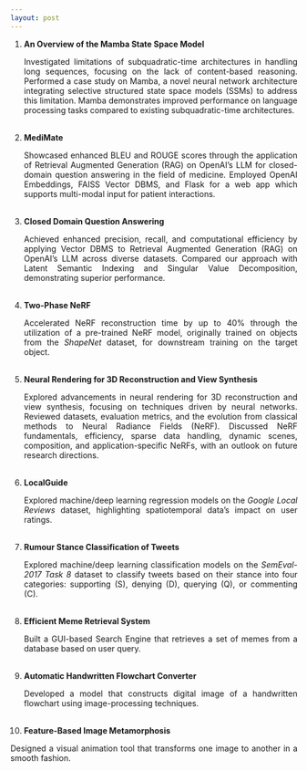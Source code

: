 ```yaml
---
layout: post
---
```

1. **An Overview of the Mamba State Space Model**
   &nbsp;&nbsp; <a href="https://github.com/sayhitosandy/Mamba_SSM" target="_blank" title="View Project on GitHub"><i class="fa fa-github fa-lg"></i></a>
   &nbsp;&nbsp; <a href="https://github.com/sayhitosandy/Mamba_SSM/blob/main/Project_Report.pdf" target="_blank" title="View Project Report"><i class="fa fa-file-pdf-o"></i></a>
   &nbsp;&nbsp; <a href="https://github.com/sayhitosandy/Mamba_SSM/blob/main/Project_Presentation.pdf" target="_blank" title="View Project Presentation"><i class="fa fa-file-powerpoint-o"></i></a>
   <div style="text-align: justify"> Investigated limitations of subquadratic-time architectures in handling long sequences, 
   focusing on the lack of content-based reasoning. Performed a case study on Mamba, a novel neural network architecture 
   integrating selective structured state space models (SSMs) to address this limitation. 
   Mamba demonstrates improved performance on language processing tasks compared to existing subquadratic-time 
   architectures.</div><br/>

2. **MediMate**
   &nbsp;&nbsp; <a href="https://github.com/shy982/Med-QnA-App" target="_blank" title="View Project on GitHub"><i class="fa fa-github fa-lg"></i></a>
   <div style="text-align: justify"> Showcased enhanced BLEU and ROUGE scores through the application of Retrieval Augmented Generation (RAG) on OpenAI’s
   LLM for closed-domain question answering in the field of medicine. Employed OpenAI Embeddings, FAISS Vector DBMS, and
   Flask for a web app which supports multi-modal input for patient interactions.</div><br/>

3. **Closed Domain Question Answering**
   &nbsp;&nbsp; <a href="https://github.com/shy982/cdqa-ir" target="_blank" title="View Project on GitHub"><i class="fa fa-github fa-lg"></i></a>
   &nbsp;&nbsp; <a href="https://peridot-dance-ae4.notion.site/Closed-Domain-Question-Answering-c09ac8ace57040978d98463de5d2d58a" target="_blank" title="View Project on Notion"><i class="fa fa-file-text-o"></i></a>
   <div style="text-align: justify">  
   Achieved enhanced precision, recall, and computational efficiency by applying Vector DBMS to Retrieval Augmented Generation (RAG) 
   on OpenAI’s LLM across diverse datasets. Compared our approach with Latent Semantic Indexing and 
   Singular Value Decomposition, demonstrating superior performance.</div><br/>
<!-- more -->

4. **Two-Phase NeRF**
   &nbsp;&nbsp; <a href="https://github.com/sayhitosandy/Two_Phase_NeRF" target="_blank" title="View Project on GitHub"><i class="fa fa-github fa-lg"></i></a>
   &nbsp;&nbsp; <a href="https://github.com/sayhitosandy/Two_Phase_NeRF/blob/master/NeRF_Project_Report.pdf" target="_blank" title="View Project Report"><i class="fa fa-file-pdf-o"></i></a>
   &nbsp;&nbsp; <a href="https://drive.google.com/file/d/1EhKgIa5kKkrdCRV-tMHIqjBYW0Bi4rND/view" target="_blank" title="View Project Video"><i class="fa fa-video-camera"></i></a>
   <div style="text-align: justify"> Accelerated NeRF reconstruction time by up to 40% through the utilization of a pre-trained NeRF model, originally trained on objects from the <i>ShapeNet</i> dataset, for downstream training on the target object. </div><br/>

5. **Neural Rendering for 3D Reconstruction and View Synthesis**
   &nbsp;&nbsp; <a href="https://github.com/sayhitosandy/Neural_Rendering_Survey" target="_blank" title="View Project on GitHub"><i class="fa fa-github fa-lg"></i></a>
   &nbsp;&nbsp; <a href="https://github.com/sayhitosandy/Neural_Rendering_Survey/blob/main/Survey_Paper.pdf" target="_blank" title="View Project Report"><i class="fa fa-file-pdf-o"></i></a>
   <div style="text-align: justify"> Explored advancements in neural rendering for 3D reconstruction and view synthesis, 
   focusing on techniques driven by neural networks. Reviewed datasets, evaluation metrics, and the evolution from 
   classical methods to Neural Radiance Fields (NeRF). Discussed NeRF fundamentals, efficiency, sparse data handling, 
   dynamic scenes, composition, and application-specific NeRFs, with an outlook on future research directions. </div><br/>

6. **LocalGuide**
   &nbsp;&nbsp; <a href="https://github.com/sayhitosandy/Temporal-and-Spatial-Feature-Analysis" target="_blank" title="View Project on GitHub"><i class="fa fa-github fa-lg"></i></a>
   &nbsp;&nbsp; <a href="https://github.com/sayhitosandy/Temporal-and-Spatial-Feature-Analysis/blob/main/Report.pdf" target="_blank" title="View Project Report"><i class="fa fa-file-pdf-o"></i></a>
   <div style="text-align: justify"> Explored machine/deep learning regression models on the <i>Google Local Reviews</i> dataset, highlighting
   spatiotemporal data’s impact on user ratings.</div><br/>

7. **Rumour Stance Classification of Tweets**
   &nbsp;&nbsp; <a href="https://github.com/sayhitosandy/Rumour_Stance_Classification" target="_blank" title="View Project on GitHub"><i class="fa fa-github fa-lg"></i></a>
   &nbsp;&nbsp; <a href="https://github.com/sayhitosandy/Rumour_Stance_Classification/blob/master/Report.pdf" target="_blank" title="View Project Report"><i class="fa fa-file-pdf-o"></i></a>
   <div style="text-align: justify"> Explored machine/deep learning classification models on the <i>SemEval-2017 Task 8</i> dataset to classify tweets based on their stance into four categories: supporting (S), denying (D),
   querying (Q), or commenting (C).</div><br/>

8. **Efficient Meme Retrieval System**
   &nbsp;&nbsp; <a href="https://github.com/sayhitosandy/Meme_Retrieval_System" target="_blank" title="View Project on GitHub"><i class="fa fa-github fa-lg"></i></a>
   &nbsp;&nbsp; <a href="https://github.com/sayhitosandy/Meme_Retrieval_System/blob/master/Efficient%20Meme%20Retrieval%20System.pdf" target="_blank" title="View Project Presentation"><i class="fa fa-file-powerpoint-o"></i></a>
   <div style="text-align: justify"> Built a GUI-based Search Engine that retrieves a set of memes from a database based on user query.</div><br/>

9. **Automatic Handwritten Flowchart Converter**
   &nbsp;&nbsp; <a href="https://github.com/sayhitosandy/Flowchart_Converter" target="_blank" title="View Project on GitHub"><i class="fa fa-github fa-lg"></i></a>
   &nbsp;&nbsp; <a href="https://github.com/sayhitosandy/Flowchart_Converter/blob/master/IA%20Project%20Report%20PPT.pdf" target="_blank" title="View Project Presentation"><i class="fa fa-file-powerpoint-o"></i></a>
   <div style="text-align: justify"> Developed a model that constructs digital image of a handwritten flowchart using image-processing techniques.</div><br/>

10. **Feature-Based Image Metamorphosis**
   &nbsp;&nbsp; <a href="https://github.com/sayhitosandy/Image_Deformation" target="_blank" title="View Project on GitHub"><i class="fa fa-github fa-lg"></i></a>
   &nbsp;&nbsp; <a href="https://github.com/sayhitosandy/Image_Deformation/blob/master/Final%20Submission/MultipleLines/Outputs/three_fast.gif" target="_blank" title="View Project Output"><i class="fa fa-file-image-o"></i></a>
   &nbsp;&nbsp; <a href="https://github.com/sayhitosandy/Image_Deformation/blob/master/Final%20Submission/ProjectEvaluation_final_group10_Report.pdf" target="_blank" title="View Project Report"><i class="fa fa-file-pdf-o"></i></a>
   <div style="text-align: justify"> Designed a visual animation tool that transforms one image to another in a smooth fashion.</div><br/>
